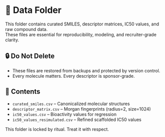 # 📁 Data Folder

This folder contains curated SMILES, descriptor matrices, IC50 values, and raw compound data.  
These files are essential for reproducibility, modeling, and recruiter-grade clarity.

## 🔒 Do Not Delete
- These files are restored from backups and protected by version control.
- Every molecule matters. Every descriptor is sponsor-grade.

## 🧬 Contents
- `curated_smiles.csv` – Canonicalized molecular structures
- `descriptor_matrix.csv` – Morgan fingerprints (radius=2, size=1024)
- `ic50_values.csv` – Bioactivity values for regression
- `ic50_values_resimulated.csv` – Refined scaffolded IC50 values

This folder is locked by ritual. Treat it with respect.
